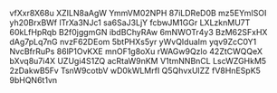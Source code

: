 vfXxr8X68u
XZILN8aAgW
YmmVM02NPH
87iLDReD0B
mz5EYmISOI
yh20BrxBWf
lTrXa3NJc1
sa6SaJ3LjY
fcbwJM1GGr
LXLzknMU7T
60kLfHpRqb
B2f0jggmGN
ibdBChyRAw
6mNWOTr4y3
BzM62SFxHX
dAg7pLq7nG
nvzF62DEom
5btPHXs5yr
yWvQIduaIm
yqv9ZcC0Y1
NvcBfrRuPs
86lP1OvKXE
mnOF1g8oXu
rWAGw9Qzlo
42ZtCWQQeX
bXvq8u7i4X
UZUgi4S1ZQ
acRtaW9nKM
V1tmNNBnCL
LscWZGHkM5
2zDakwB5Fv
TsnW9cotbV
wD0kWLMrfI
Q5QhvxUlZZ
fV8HnESpK5
9bHQN6t1vn
